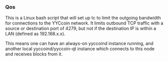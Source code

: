 ### Qos ###

This is a Linux bash script that will set up tc to limit the outgoing bandwidth for connections to the YYCcoin network. It limits outbound TCP traffic with a source or destination port of 4279, but not if the destination IP is within a LAN (defined as 192.168.x.x).

This means one can have an always-on yyccoind instance running, and another local yyccoind/yyccoin-qt instance which connects to this node and receives blocks from it.

